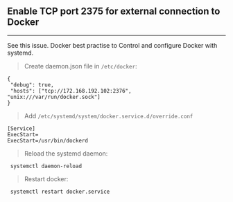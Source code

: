 ## Enable TCP port 2375 for external connection to Docker
---
See this issue.
Docker best practise to Control and configure Docker with systemd.

> Create daemon.json file in `/etc/docker`:
```shell
{
 "debug": true,
 "hosts": ["tcp://172.168.192.102:2376", "unix:///var/run/docker.sock"]
}
```

> Add `/etc/systemd/system/docker.service.d/override.conf`

```shell
[Service]
ExecStart=
ExecStart=/usr/bin/dockerd
```

> Reload the systemd daemon:

```shell
 systemctl daemon-reload
```

> Restart docker:

```shell
 systemctl restart docker.service
```
